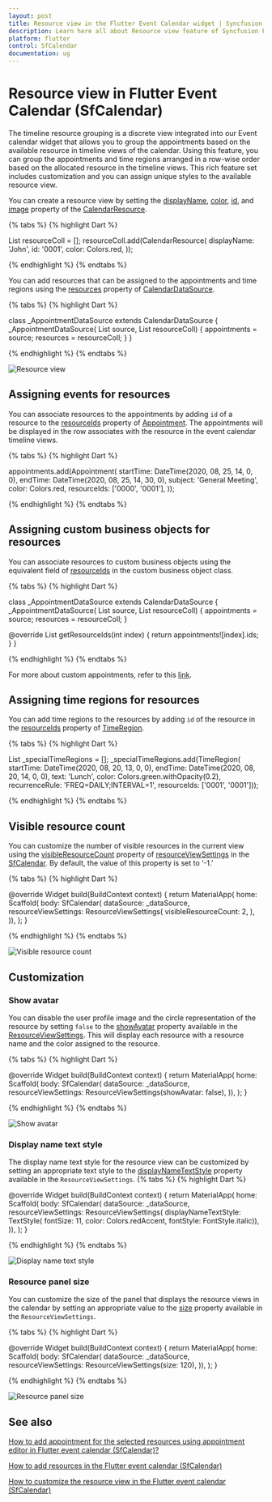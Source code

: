 ```yaml
---
layout: post
title: Resource view in the Flutter Event Calendar widget | Syncfusion | Scheduler
description: Learn here all about Resource view feature of Syncfusion Flutter Event Calendar (SfCalendar) widget and more.
platform: flutter
control: SfCalendar
documentation: ug
---
```



# Resource view in Flutter Event Calendar (SfCalendar)
The timeline resource grouping is a discrete view integrated into our Event calendar widget that allows you to group the appointments based on the available resource in timeline views of the calendar. Using this feature, you can group the appointments and time regions arranged in a row-wise order based on the allocated resource in the timeline views. This rich feature set includes customization and you can assign unique styles to the available resource view. 

You can create a resource view by setting the [displayName](https://pub.dev/documentation/syncfusion_flutter_calendar/latest/calendar/CalendarResource/displayName.html), [color](https://pub.dev/documentation/syncfusion_flutter_calendar/latest/calendar/CalendarResource/color.html), [id](https://pub.dev/documentation/syncfusion_flutter_calendar/latest/calendar/CalendarResource/id.html), and [image](https://pub.dev/documentation/syncfusion_flutter_calendar/latest/calendar/CalendarResource/image.html) property of the [CalendarResource](https://pub.dev/documentation/syncfusion_flutter_calendar/latest/calendar/CalendarResource-class.html).

{% tabs %}
{% highlight Dart %}

List<CalendarResource> resourceColl = <CalendarResource>[];
    resourceColl.add(CalendarResource(
      displayName: 'John',
      id: '0001',
      color: Colors.red,
    ));

{% endhighlight %}
{% endtabs %}

You can add resources that can be assigned to the appointments and time regions using the [resources](https://pub.dev/documentation/syncfusion_flutter_calendar/latest/calendar/CalendarDataSource/resources.html) property of [CalendarDataSource](https://pub.dev/documentation/syncfusion_flutter_calendar/latest/calendar/CalendarDataSource-class.html).

{% tabs %}
{% highlight Dart %}

class _AppointmentDataSource extends CalendarDataSource {
  _AppointmentDataSource(
      List<Appointment> source, List<CalendarResource> resourceColl) {
    appointments = source;
    resources = resourceColl;
  }
}

{% endhighlight %}
{% endtabs %}

![Resource view](images/resourceview/resource-view.png)

## Assigning events for resources
You can associate resources to the appointments by adding `id` of a resource to the [resourceIds](https://pub.dev/documentation/syncfusion_flutter_calendar/latest/calendar/Appointment/resourceIds.html) property of [Appointment](https://pub.dev/documentation/syncfusion_flutter_calendar/latest/calendar/Appointment-class.html). The appointments will be displayed in the row associates with the resource in the event calendar timeline views.

{% tabs %}
{% highlight Dart %}

appointments.add(Appointment(
      startTime: DateTime(2020, 08, 25, 14, 0, 0),
      endTime: DateTime(2020, 08, 25, 14, 30, 0),
      subject: 'General Meeting',
      color: Colors.red,
      resourceIds: ['0000', '0001'],
    ));


{% endhighlight %}
{% endtabs %}

## Assigning custom business objects for resources
You can associate resources to custom business objects using the equivalent field of [resourceIds](https://pub.dev/documentation/syncfusion_flutter_calendar/latest/calendar/CalendarDataSource/getResourceIds.html) in the custom business object class.

{% tabs %}
{% highlight Dart %}

class _AppointmentDataSource extends CalendarDataSource {
  _AppointmentDataSource(
      List<Appointment> source, List<CalendarResource> resourceColl) {
    appointments = source;
    resources = resourceColl;
  }

  @override
  List<Object> getResourceIds(int index) {
    return appointments![index].ids;
  }
}


{% endhighlight %}
{% endtabs %}

For more about custom appointments, refer to this [link](https://help.syncfusion.com/xamarin/scheduler/resource-view#assigning-custom-events-to-resources).

## Assigning time regions for resources
You can add time regions to the resources by adding `id` of the resource in the [resourceIds](https://pub.dev/documentation/syncfusion_flutter_calendar/latest/calendar/TimeRegion/resourceIds.html) property of [TimeRegion](https://pub.dev/documentation/syncfusion_flutter_calendar/latest/calendar/TimeRegion-class.html).

{% tabs %}
{% highlight Dart %}

List<TimeRegion> _specialTimeRegions = <TimeRegion>[];
    _specialTimeRegions.add(TimeRegion(
        startTime: DateTime(2020, 08, 20, 13, 0, 0),
        endTime: DateTime(2020, 08, 20, 14, 0, 0),
        text: 'Lunch',
        color: Colors.green.withOpacity(0.2),
        recurrenceRule: 'FREQ=DAILY;INTERVAL=1',
        resourceIds: <Object>['0001', '0001']));

{% endhighlight %}
{% endtabs %}

## Visible resource count
You can customize the number of visible resources in the current view using the [visibleResourceCount](https://pub.dev/documentation/syncfusion_flutter_calendar/latest/calendar/ResourceViewSettings/visibleResourceCount.html) property of [resourceViewSettings](https://pub.dev/documentation/syncfusion_flutter_calendar/latest/calendar/SfCalendar/resourceViewSettings.html) in the [SfCalendar](https://pub.dev/documentation/syncfusion_flutter_calendar/latest/calendar/SfCalendar-class.html). By default, the value of this property is set to ‘-1.’ 

{% tabs %}
{% highlight Dart %}

@override
Widget build(BuildContext context) {
    return MaterialApp(
      home: Scaffold(
          body: SfCalendar(
        dataSource: _dataSource,
        resourceViewSettings: ResourceViewSettings(
          visibleResourceCount: 2,
        ),
    )),
  );
}

{% endhighlight %}
{% endtabs %}

![Visible resource count](images/resourceview/visible_resource_count.png)

## Customization
### Show avatar
You can disable the user profile image and the circle representation of the resource by setting `false` to the [showAvatar](https://pub.dev/documentation/syncfusion_flutter_calendar/latest/calendar/ResourceViewSettings/showAvatar.html) property available in the [ResourceViewSettings](https://pub.dev/documentation/syncfusion_flutter_calendar/latest/calendar/ResourceViewSettings-class.html). This will display each resource with a resource name and the color assigned to the resource. 

{% tabs %}
{% highlight Dart %}

@override
Widget build(BuildContext context) {
  return MaterialApp(
    home: Scaffold(
      body: SfCalendar(
        dataSource: _dataSource,
        resourceViewSettings: ResourceViewSettings(showAvatar: false),
    )),
  );
}

{% endhighlight %}
{% endtabs %}

![Show avatar](images/resourceview/show_avatar.png)

### Display name text style
The display name text style for the resource view can be customized by setting an appropriate text style to the [displayNameTextStyle](https://pub.dev/documentation/syncfusion_flutter_calendar/latest/calendar/ResourceViewSettings/displayNameTextStyle.html) property available in the `ResourceViewSettings`.
{% tabs %}
{% highlight Dart %}

@override
Widget build(BuildContext context) {
  return MaterialApp(
    home: Scaffold(
      body: SfCalendar(
        dataSource: _dataSource,
        resourceViewSettings: ResourceViewSettings(
            displayNameTextStyle: TextStyle(
                fontSize: 11,
                color: Colors.redAccent,
                fontStyle: FontStyle.italic)),
      )),
    );
}

{% endhighlight %}
{% endtabs %}

![Display name text style](images/resourceview/display_name_text_style.png)

### Resource panel size
You can customize the size of the panel that displays the resource views in the calendar by setting an appropriate value to the [size](https://pub.dev/documentation/syncfusion_flutter_calendar/latest/calendar/ResourceViewSettings/size.html) property available in the `ResourceViewSettings`.

{% tabs %}
{% highlight Dart %}

@override
Widget build(BuildContext context) {
  return MaterialApp(
    home: Scaffold(
      body: SfCalendar(
		dataSource: _dataSource,
        resourceViewSettings: ResourceViewSettings(size: 120),
      )),
    );
}

{% endhighlight %}
{% endtabs %}

![Resource panel size](images/resourceview/resource_panel_size.png)

## See also

[How to add appointment for the selected resources using appointment editor in Flutter event calendar (SfCalendar)?](https://www.syncfusion.com/kb/12109/how-to-add-appointment-for-the-selected-resources-using-appointment-editor-in-flutter-event)

[How to add resources in the Flutter event calendar (SfCalendar)](https://www.syncfusion.com/kb/12070/how-to-add-resources-in-the-flutter-event-calendar-sfcalendar)

[How to customize the resource view in the Flutter event calendar (SfCalendar)](https://www.syncfusion.com/kb/12351/how-to-customize-the-resource-view-in-the-flutter-event-calendar-sfcalendar)
